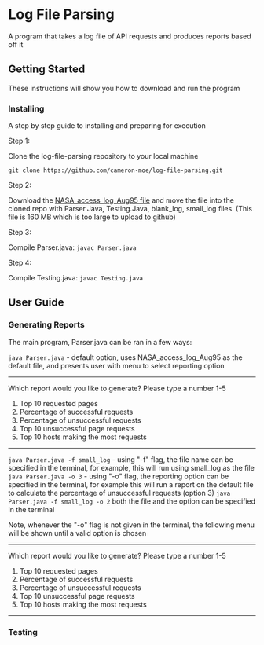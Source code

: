 # Log File Parsing

A program that takes a log file of API requests and produces reports based off it

## Getting Started

These instructions will show you how to download and run the program

### Installing

A step by step guide to installing and preparing for execution

Step 1:

Clone the log-file-parsing repository to your local machine

`git clone https://github.com/cameron-moe/log-file-parsing.git`

Step 2:

Download the [NASA_access_log_Aug95 file](https://urldefense.com/v3/__ftp://ita.ee.lbl.gov/traces/NASA_access_log_Aug95.gz__;!!GqivPVa7Brio!Kv_gR_pGjGVzr4ZPJtCjYJ1tBUqZXBrt-vbJ2Q1zYWl5FC_g_kyta5MCXsBRddoc5w$) and move the file into the cloned repo with Parser.Java, Testing.Java, blank_log, small_log files.  (This file is 160 MB which is too large to upload to github)

Step 3:

Compile Parser.java: `javac Parser.java`

Step 4:

Compile Testing.java: `javac Testing.java`

## User Guide

### Generating Reports

The main program, Parser.java can be ran in a few ways:

`java Parser.java` - default option, uses NASA_access_log_Aug95 as the default file, and presents user with menu to select reporting option

-------------------------------------------------------------------------
Which report would you like to generate? Please type a number 1-5
1. Top 10 requested pages
2. Percentage of successful requests
3. Percentage of unsuccessful requests
4. Top 10 unsuccessful page requests
5. Top 10 hosts making the most requests
-------------------------------------------------------------------------
`java Parser.java -f small_log` - using "-f" flag, the file name can be specified in the terminal, for example, this will run using small_log as the file
`java Parser.java -o 3` - using "-o" flag, the reporting option can be specified in the terminal, for example this will run a report on the default file to calculate the percentage of unsuccessful requests (option 3)
`java Parser.java -f small_log -o 2` both the file and the option can be specified in the terminal

Note, whenever the "-o" flag is not given in the terminal, the following menu will be shown until a valid option is chosen

-------------------------------------------------------------------------
Which report would you like to generate? Please type a number 1-5
1. Top 10 requested pages
2. Percentage of successful requests
3. Percentage of unsuccessful requests
4. Top 10 unsuccessful page requests
5. Top 10 hosts making the most requests
-------------------------------------------------------------------------

### Testing
